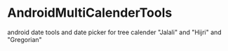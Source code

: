 # AndroidMultiCalenderTools
android date tools and date picker for tree calender "Jalali" and "Hijri" and "Gregorian"
